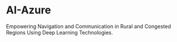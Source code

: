 # AI-Azure
Empowering Navigation and Communication in Rural and Congested Regions Using Deep Learning Technologies.
